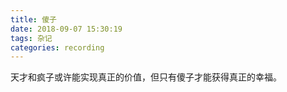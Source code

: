 ```yaml
---
title: 傻子
date: 2018-09-07 15:30:19
tags: 杂记
categories: recording
---
```

天才和疯子或许能实现真正的价值，但只有傻子才能获得真正的幸福。
